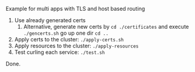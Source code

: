 Example for multi apps with TLS and host based routing

1. Use already generated certs 
   1. Alternative, generate new certs by `cd ./certificates` and execute `./gencerts.sh` go up one dir `cd ..`
2. Apply certs to the cluster: `./apply-certs.sh`
3. Apply resources to the cluster: `./apply-resources`
4. Test curling each service: `./test.sh`



Done.